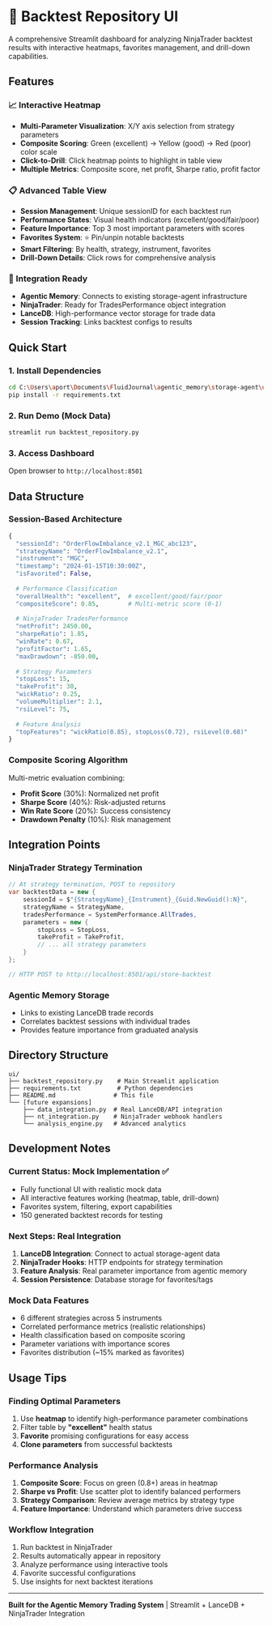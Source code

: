 # 🚀 Backtest Repository UI

A comprehensive Streamlit dashboard for analyzing NinjaTrader backtest results with interactive heatmaps, favorites management, and drill-down capabilities.

## Features

### 📈 Interactive Heatmap
- **Multi-Parameter Visualization**: X/Y axis selection from strategy parameters
- **Composite Scoring**: Green (excellent) → Yellow (good) → Red (poor) color scale
- **Click-to-Drill**: Click heatmap points to highlight in table view
- **Multiple Metrics**: Composite score, net profit, Sharpe ratio, profit factor

### 📋 Advanced Table View
- **Session Management**: Unique sessionID for each backtest run
- **Performance States**: Visual health indicators (excellent/good/fair/poor)
- **Feature Importance**: Top 3 most important parameters with scores
- **Favorites System**: ⭐ Pin/unpin notable backtests
- **Smart Filtering**: By health, strategy, instrument, favorites
- **Drill-Down Details**: Click rows for comprehensive analysis

### 🔧 Integration Ready
- **Agentic Memory**: Connects to existing storage-agent infrastructure
- **NinjaTrader**: Ready for TradesPerformance object integration
- **LanceDB**: High-performance vector storage for trade data
- **Session Tracking**: Links backtest configs to results

## Quick Start

### 1. Install Dependencies
```bash
cd C:\Users\aport\Documents\FluidJournal\agentic_memory\storage-agent\ui
pip install -r requirements.txt
```

### 2. Run Demo (Mock Data)
```bash
streamlit run backtest_repository.py
```

### 3. Access Dashboard
Open browser to `http://localhost:8501`

## Data Structure

### Session-Based Architecture
```python
{
  "sessionId": "OrderFlowImbalance_v2.1_MGC_abc123",
  "strategyName": "OrderFlowImbalance_v2.1",
  "instrument": "MGC",
  "timestamp": "2024-01-15T10:30:00Z",
  "isFavorited": False,
  
  # Performance Classification
  "overallHealth": "excellent",  # excellent/good/fair/poor
  "compositeScore": 0.85,        # Multi-metric score (0-1)
  
  # NinjaTrader TradesPerformance
  "netProfit": 2450.00,
  "sharpeRatio": 1.85,
  "winRate": 0.67,
  "profitFactor": 1.65,
  "maxDrawdown": -850.00,
  
  # Strategy Parameters
  "stopLoss": 15,
  "takeProfit": 30,
  "wickRatio": 0.25,
  "volumeMultiplier": 2.1,
  "rsiLevel": 75,
  
  # Feature Analysis
  "topFeatures": "wickRatio(0.85), stopLoss(0.72), rsiLevel(0.68)"
}
```

### Composite Scoring Algorithm
Multi-metric evaluation combining:
- **Profit Score** (30%): Normalized net profit
- **Sharpe Score** (40%): Risk-adjusted returns
- **Win Rate Score** (20%): Success consistency  
- **Drawdown Penalty** (10%): Risk management

## Integration Points

### NinjaTrader Strategy Termination
```csharp
// At strategy termination, POST to repository
var backtestData = new {
    sessionId = $"{StrategyName}_{Instrument}_{Guid.NewGuid():N}",
    strategyName = StrategyName,
    tradesPerformance = SystemPerformance.AllTrades,
    parameters = new {
        stopLoss = StopLoss,
        takeProfit = TakeProfit,
        // ... all strategy parameters
    }
};

// HTTP POST to http://localhost:8501/api/store-backtest
```

### Agentic Memory Storage
- Links to existing LanceDB trade records
- Correlates backtest sessions with individual trades
- Provides feature importance from graduated analysis

## Directory Structure
```
ui/
├── backtest_repository.py    # Main Streamlit application
├── requirements.txt          # Python dependencies
├── README.md                # This file
└── [future expansions]
    ├── data_integration.py  # Real LanceDB/API integration
    ├── nt_integration.py    # NinjaTrader webhook handlers
    └── analysis_engine.py   # Advanced analytics
```

## Development Notes

### Current Status: Mock Implementation ✅
- Fully functional UI with realistic mock data
- All interactive features working (heatmap, table, drill-down)
- Favorites system, filtering, export capabilities
- 150 generated backtest records for testing

### Next Steps: Real Integration
1. **LanceDB Integration**: Connect to actual storage-agent data
2. **NinjaTrader Hooks**: HTTP endpoints for strategy termination
3. **Feature Analysis**: Real parameter importance from agentic memory
4. **Session Persistence**: Database storage for favorites/tags

### Mock Data Features
- 6 different strategies across 5 instruments
- Correlated performance metrics (realistic relationships)
- Health classification based on composite scoring
- Parameter variations with importance scores
- Favorites distribution (~15% marked as favorites)

## Usage Tips

### Finding Optimal Parameters
1. Use **heatmap** to identify high-performance parameter combinations
2. Filter table by **"excellent"** health status
3. **Favorite** promising configurations for easy access
4. **Clone parameters** from successful backtests

### Performance Analysis
1. **Composite Score**: Focus on green (0.8+) areas in heatmap
2. **Sharpe vs Profit**: Use scatter plot to identify balanced performers
3. **Strategy Comparison**: Review average metrics by strategy type
4. **Feature Importance**: Understand which parameters drive success

### Workflow Integration
1. Run backtest in NinjaTrader
2. Results automatically appear in repository
3. Analyze performance using interactive tools
4. Favorite successful configurations
5. Use insights for next backtest iterations

---

**Built for the Agentic Memory Trading System** | Streamlit + LanceDB + NinjaTrader Integration